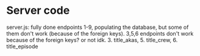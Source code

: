 # Server code

server.js: fully done endpoints 1-9, populating the database, but some of them don't work (because of the foreign keys). 
3,5,6 endpoints don't work because of the foreign keys? or not idk. 
3. title_akas, 5. title_crew, 6. title_episode
